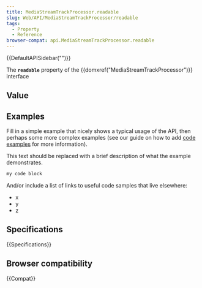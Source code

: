 ```yaml
---
title: MediaStreamTrackProcessor.readable
slug: Web/API/MediaStreamTrackProcessor/readable
tags:
  - Property
  - Reference
browser-compat: api.MediaStreamTrackProcessor.readable
---
```

{{DefaultAPISidebar("")}}

The **`readable`** property of the {{domxref("MediaStreamTrackProcessor")}} interface 

## Value



## Examples

Fill in a simple example that nicely shows a typical usage of the API, then perhaps some more complex examples (see our guide on how to add [code examples](/en-US/docs/MDN/Contribute/Structures/Code_examples) for more information).

This text should be replaced with a brief description of what the example demonstrates.

```js
my code block
```

And/or include a list of links to useful code samples that live elsewhere:

*   x
*   y
*   z

## Specifications

{{Specifications}}

## Browser compatibility

{{Compat}}


